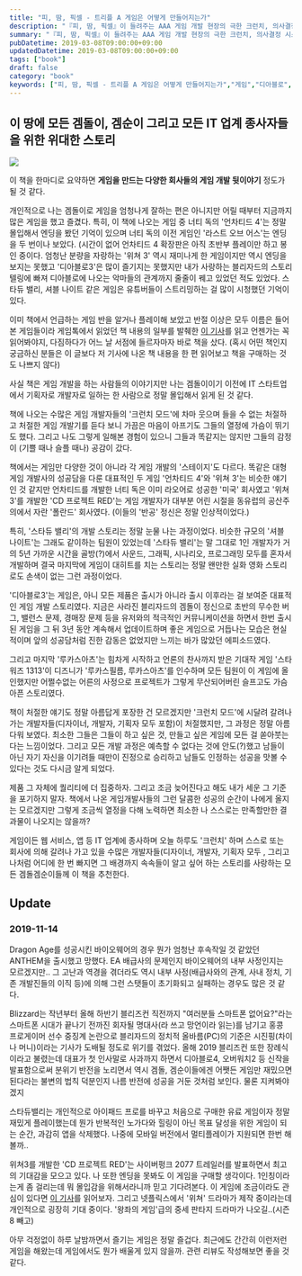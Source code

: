```yaml
---
title: "피, 땀, 픽셀 - 트리플 A 게임은 어떻게 만들어지는가"
description: "『피, 땀, 픽셀』이 들려주는 AAA 게임 개발 현장의 극한 크런치, 의사결정 시스템, 팀 문화의 갈등을 촘촘히 요약하고, 스타듀 밸리 같은 1인 프로젝트부터 블리자드와 CDPR의 초대형 게임까지 사례별로 무엇이 성과를 갈랐는지 곱씹은 서평이자 자기 반성문이다. 각 챕터를 읽고 나서 개발자와 리더가 가져야 할 책임감, 일정 관리, 팀 빌딩 원칙을 정리해 두어 실제 프로젝트에 바로 적용할 수 있는 인사이트도 함께 남겼다."
summary: "『피, 땀, 픽셀』이 들려주는 AAA 게임 개발 현장의 극한 크런치, 의사결정 시스템, 팀 문화의 갈등을 촘촘히 요약하고, 스타듀 밸리 같은 1인 프로젝트부터 블리자드와 CDPR의 초대형 게임까지 사례별로 무엇이 성과를 갈랐는지 곱씹은 서평이자 자기 반성문이다. 각 챕터를 읽고 나서..."
pubDatetime: 2019-03-08T09:00:00+09:00
updatedDatetime: 2019-03-08T09:00:00+09:00
tags: ["book"]
draft: false
category: "book"
keywords: ["피, 땀, 픽셀 - 트리플 A 게임은 어떻게 만들어지는가","게임","디아블로","책 리뷰","책"]
---
```


## 이 땅에 모든 겜돌이, 겜순이 그리고 모든 IT 업계 종사자들을 위한 위대한 스토리

![](https://i.imgur.com/1OaT6Q8.jpg)

이 책을 한마디로 요약하면 **게임을 만드는 다양한 회사들의 게임 개발 뒷이야기** 정도가 될 것 같다.

개인적으로 나는 겜돌이로 게임을 엄청나게 잘하는 편은 아니지만 어릴 때부터 지금까지 많은 게임을 했고 즐겼다. 특히, 이 책에 나오는 게임 중 너티 독의 '언차티드 4'는 정말 몰입해서 엔딩을 봤던 기억이 있으며 너티 독의 이전 게임인 '라스트 오브 어스'는 엔딩을 두 번이나 보았다. (시간이 없어 언차티드 4 확장판은 아직 초반부 플레이만 하고 봉인 중이다. 엄청난 분량을 자랑하는 '위쳐 3' 역시 재미나게 한 게임이지만 역시 엔딩을 보지는 못했고 '디아블로3'은 많이 즐기지는 못했지만 내가 사랑하는 블리자드의 스토리 텔링에 빠져 디아블로에 나오는 악마들의 관계까지 줄줄이 꿰고 있었던 적도 있었다. 스타듀 밸리, 셔블 나이트 같은 게임은 유튜버들이 스트리밍하는 걸 많이 시청했던 기억이 있다.

이미 책에서 언급하는 게임 반을 알거나 플레이해 보았고 반절 이상은 모두 이름은 들어본 게임들이라 게임톡에서 읽었던 책 내용의 일부를 발췌한 <a href="http://m.gametoc.hankyung.com/news/articleView.html?idxno=49131" target="_blank">이 기사</a>를 읽고 언젠가는 꼭 읽어봐야지, 다짐하다가 어느 날 서점에 들르자마자 바로 책을 샀다. (혹시 어떤 책인지 궁금하신 분들은 이 글보다 저 기사에 나온 책 내용을 한 편 읽어보고 책을 구매하는 것도 나쁘지 않다)

사실 책은 게임 개발을 하는 사람들의 이야기지만 나는 겜돌이이기 이전에 IT 스타트업에서 기획자로 개발자로 일하는 한 사람으로 정말 몰입해서 읽게 된 것 같다.

책에 나오는 수많은 게임 개발자들의 '크런치 모드'에 차마 웃으며 들을 수 없는 처절하고 처절한 게임 개발기를 듣다 보니 가끔은 마음이 아프기도 그들의 열정에 가슴이 뛰기도 했다. 그리고 나도 그렇게 일해본 경험이 있으니 그들과 똑같지는 않지만 그들의 감정이 (기쁠 때나 슬플 때나) 공감이 갔다.

책에서는 게임만 다양한 것이 아니라 각 게임 개발의 '스테이지'도 다르다. 똑같은 대형 게임 개발사의 성공담을 다룬 대표적인 두 게임 '언차티드 4'와 '위쳐 3'는 비슷한 얘기인 것 같지만 언차티드를 개발한 너티 독은 이미 라오어로 성공한 '미국' 회사였고 '위쳐3'를 개발한 'CD 프로젝트 RED'는 게임 개발자가 대부분 어린 시절을 동유럽의 공산주의에서 자란 '폴란드' 회사였다. (이들의 '반공' 정신은 정말 인상적이었다.)

특히, '스타듀 밸리'의 개발 스토리는 정말 눈물 나는 과정이었다. 비슷한 규모의 '셔블 나이트'는 그래도 같이하는 팀원이 있었는데 '스타듀 밸리'는 말 그대로 1인 개발자가 거의 5년 가까운 시간을 골방(?)에서 사운드, 그래픽, 시나리오, 프로그래밍 모두를 혼자서 개발하며 결국 마지막에 게임이 대히트를 치는 스토리는 정말 왠만한 실화 영화 스토리로도 손색이 없는 그런 과정이었다.

'디아블로3'는 게임은, 아니 모든 제품은 출시가 아니라 출시 이후라는 걸 보여준 대표적인 게임 개발 스토리였다. 지금은 사라진 블리자드의 겜돌이 정신으로 초반의 무수한 버그, 밸런스 문제, 경매장 문제 등을 유저와의 적극적인 커뮤니케이션을 하면서 한번 출시된 게임을 그 뒤 3년 동안 계속해서 업데이트하며 좋은 게임으로 거듭나는 모습은 현실적이며 앞의 성공담처럼 진한 감동은 없었지만 느끼는 바가 많았던 에피소드였다.

그리고 마지막 '루카스아츠'는 힘차게 시작하고 언론의 찬사까지 받은 기대작 게임 '스타워즈 1313'이 디즈니가 '루카스필름, 루카스아츠'를 인수하며 모든 팀원이 이 게임에 올인했지만 어쩔수없는 어른의 사정으로 프로젝트가 그렇게 무산되어버린 슬프고도 가슴 아픈 스토리였다.

책이 처절한 얘기도 정말 아름답게 포장한 건 모르겠지만 '크런치 모드'에 시달려 갈려나가는 개발자들(디자이너, 개발자, 기획자 모두 포함)이 처절했지만, 그 과정은 정말 아름다워 보였다. 최소한 그들은 그들이 하고 싶은 것, 만들고 싶은 게임에 모든 걸 쏟아붓는다는 느낌이었다. 그리고 모든 개발 과정은 예측할 수 없다는 것에 안도(?)했고 남들이 아닌 자기 자신을 이기려들 때만이 진정으로 승리하고 남들도 인정하는 성공을 맛볼 수 있다는 것도 다시금 알게 되었다.

제품 그 자체에 퀄리티에 더 집중하자. 그리고 조금 늦어진다고 해도 내가 세운 그 기준을 포기하지 말자. 책에서 나온 게임개발사들의 그런 달콤한 성공의 순간이 나에게 올지는 모르겠지만 그렇게 조금씩 열정을 다해 노력하면 최소한 나 스스로는 만족할만한 결과물이 나오지는 않을까?

게임이든 웹 서비스, 앱 등 IT 업계에 종사하며 오늘 하루도 '크런치' 하며 스스로 또는 회사에 의해 갈려나 가고 있을 수많은 개발자들(디자이너, 개발자, 기획자 모두 , 그리고 나처럼 어디에 한 번 빠지면 그 배경까지 속속들이 알고 싶어 하는 스토리를 사랑하는 모든 겜돌겜순이들께 이 책을 추천한다.

## Update

### 2019-11-14

Dragon Age를 성공시킨 바이오웨어의 경우 뭔가 엄청난 후속작일 것 같았던 ANTHEM을 출시했고 망했다. EA 배급사의 문제인지 바이오웨어의 내부 사정인지는 모르겠지만.. 그 고난과 역경을 겪더라도 역시 내부 사정(배급사와의 관계, 사내 정치, 기존 개발진들의 이직 등)에 의해 그런 스탯들이 초기화되고 실패하는 경우도 많은 것 같다.

Blizzard는 작년부터 올해 하반기 블리즈컨 직전까지 "여러분들 스마트폰 없어요?"라는 스마트폰 시대가 끝나기 전까진 회자될 명대사(라 쓰고 망언이라 읽는)를 남기고 홍콩 프로게이머 선수 중징계 논란으로 블리자드의 정치적 올바름(PC)의 기준은 시진핑(차이나 머니)이라는 기사가 도배될 정도로 위기를 겪었다. 올해 2019 블리즈컨 또한 장례식이라고 불렸는데 대표가 첫 인사말로 사과까지 하면서 디아블로4, 오버워치2 등 신작을 발표함으로써 분위기 반전을 노리면서 역시 겜돌, 겜순이들에겐 어쨋든 게임만 재밌으면 된다라는 불변의 법칙 덕분인지 나름 반전에 성공을 거둔 것처럼 보인다. 물론 지켜봐야겠지

스타듀밸리는 개인적으로 아이패드 프로를 바꾸고 처음으로 구매한 유료 게임이자 정말 재밌게 플레이했는데 뭔가 반복적인 노가다와 힐링이 아닌 목표 달성을 위한 게임이 되는 순간, 과감히 앱을 삭제했다. 나중에 모바일 버전에서 멀티플레이가 지원되면 한번 해볼까..

위쳐3를 개발한 'CD 프로젝트 RED'는 사이버펑크 2077 트레일러를 발표하면서 최고의 기대감을 모으고 있다. 나 또한 엔딩을 못봐도 이 게임을 구매할 생각이다. 1인칭이라는게 좀 걸리는데 뭐 몰입감을 위해서라니까 믿고 기다려본다. 이 게임에 조금이라도 관심이 있다면 <a href="http://www.inven.co.kr/webzine/news/?news=221878&sclass=17" target="_blank">이 기사</a>를 읽어보자. 그리고 넷플릭스에서 '위쳐' 드라마가 제작 중이라는데 개인적으로 굉장히 기대 중이다. '왕좌의 게임'급의 중세 판타지 드라마가 나오길..(시즌8 빼고)

아무 걱정없이 하루 날밤까면서 즐기는 게임은 정말 즐겁다. 최근에도 간간히 이런저런 게임을 해왔는데 게임에서도 뭔가 배울게 있지 않을까. 관련 리뷰도 작성해보면 좋을 것 같다.
